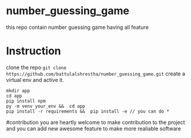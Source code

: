 ﻿# number_guessing_game
  this repo contain number guessing game having all feature 
# Instruction
clone the repo
```git clone https://github.com/battulalshrestha/number_guessing_game.git```
create a virtual env and active it.
```
mkdir app
cd app
pip install npm 
py -m venv your_env &&  cd app
pip install -r requirements &&  pip install -e // you can do *
```
#contribution 
you are heartly welcome to make contribution to the project and you can add new awesome feature to make more realiable software

